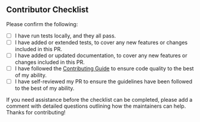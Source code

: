 ## Contributor Checklist

Please confirm the following:

- [ ] I have run tests locally, and they all pass.
- [ ] I have added or extended tests, to cover any new features or changes included in this PR.
- [ ] I have added or updated documentation, to cover any new features or changes included in this PR.
- [ ] I have followed the [Contributing Guide](../CONTRIBUTING.md) to ensure code quality to the best of my ability.
- [ ] I have self-reviewed my PR to ensure the guidelines have been followed to the best of my ability.

If you need assistance before the checklist can be completed, please add a comment with detailed
questions outlining how the maintainers can help. Thanks for contributing!
